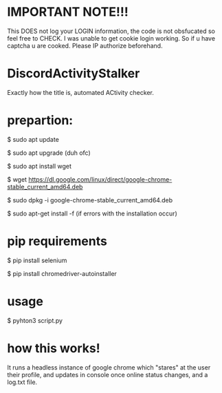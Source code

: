 # IMPORTANT NOTE!!!
This DOES not log your LOGIN information, the code is not obsfucated so feel free to CHECK.
I was unable to get cookie login working. So if u have captcha u are cooked.
Please IP authorize beforehand.

# DiscordActivityStalker
Exactly how the title is, automated ACtivity checker.

# prepartion:
$ sudo apt update

$ sudo apt upgrade
(duh ofc)

$ sudo apt install wget

$ wget https://dl.google.com/linux/direct/google-chrome-stable_current_amd64.deb

$ sudo dpkg -i google-chrome-stable_current_amd64.deb

$ sudo apt-get install -f (if errors with the installation occur)

# pip requirements

$ pip install selenium

$ pip install chromedriver-autoinstaller

# usage
$ pyhton3 script.py

# how this works!
It runs a headless instance of google chrome which "stares" at the user their profile, and updates in console once online status changes, and a log.txt file.

